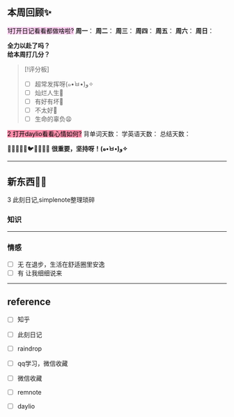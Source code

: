 ## 本周回顾✨
<mark style="background: #FFB8EBA6;">1打开日记看看都做啥啦?</mark>
**周一**：
**周二**：
**周三**：
**周四**：
**周五**：
**周六**：
**周日**：


**全力以赴了吗？**  
**给本周打几分？**

> [!评分板]
> - [ ] 超常发挥呀(๑•̀ㅂ•́)و✧
> - [ ] 灿烂人生🌊
> - [ ] 有好有坏🥴
> - [ ] 不太好🫤
> - [ ] 生命的辜负😩

<mark style="background: #FF5582A6;">2 打开daylio看看心情如何?</mark>
背单词天数：
学英语天数：
总结天数：

🐼🐶🐒🐸🐥🐦🦈🐠🐋🦙
**很重要，坚持呀！(๑•̀ㅂ•́)و✧**

---

## 新东西👩‍🎓
3 此刻日记,simplenote整理琐碎
### 知识


---
### 情感
- [ ] 无
在退步，生活在舒适圈里安逸
- [ ] 有
让我细细说来

---
## reference
- [ ] 知乎
- [ ] 此刻日记
- [ ] raindrop
- [ ] qq学习，微信收藏
- [ ] 微信收藏
- [ ] remnote
- [ ] daylio





